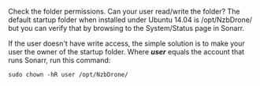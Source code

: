 Check the folder permissions. Can your user read/write the folder? The default startup folder when installed under Ubuntu 14.04 is /opt/NzbDrone/ but you can verify that by browsing to the System/Status page in Sonarr.

If the user doesn't have write access, the simple solution is to make your user the owner of the startup folder. Where **_user_** equals the account that runs Sonarr, run this command:

`sudo chown -hR user /opt/NzbDrone/`